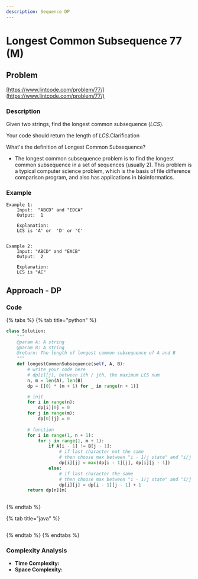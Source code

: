 ```yaml
---
description: Sequence DP
---
```


# Longest Common Subsequence 77 (M)

## Problem

[https://www.lintcode.com/problem/77/](https://www.lintcode.com/problem/77/)

### Description

Given two strings, find the longest common subsequence (_LCS_).

Your code should return the length of _LCS_.Clarification

What's the definition of Longest Common Subsequence?

* The longest common subsequence problem is to find the longest common subsequence in a set of sequences (usually 2). This problem is a typical computer science problem, which is the basis of file difference comparison program, and also has applications in bioinformatics.

### Example

```
Example 1:
	Input:  "ABCD" and "EDCA"
	Output:  1
	
	Explanation:
	LCS is 'A' or  'D' or 'C'


Example 2:
	Input: "ABCD" and "EACB"
	Output:  2
	
	Explanation: 
	LCS is "AC"
```

## Approach - DP

### Code

{% tabs %}
{% tab title="python" %}
```python
class Solution:
    """
    @param A: A string
    @param B: A string
    @return: The length of longest common subsequence of A and B
    """
    def longestCommonSubsequence(self, A, B):
        # write your code here
        # dp[i][j], between ith / jth, the maximum LCS num 
        n, m = len(A), len(B)
        dp = [[0] * (m + 1) for _ in range(n + 1)]

        # init
        for i in range(n):
            dp[i][0] = 0
        for j in range(m):
            dp[0][j] = 0
        
        # function
        for i in range(1, n + 1):
            for j in range(1, m + 1):
                if A[i - 1] != B[j - 1]:
                    # if last character not the same
                    # then choose max between "i - 1/j state" and "i/j - 1" state
                    dp[i][j] = max(dp[i - 1][j], dp[i][j - 1])
                else:
                    # if last character the same
                    # then choose max between "i - 1/j state" and "i/j - 1 state" and "i - 1/j - 1 state + 1"
                    dp[i][j] = dp[i - 1][j - 1] + 1
        return dp[n][m]
        


```
{% endtab %}

{% tab title="java" %}
```
```
{% endtab %}
{% endtabs %}

### Complexity Analysis

* **Time Complexity:**
* **Space Complexity:**

